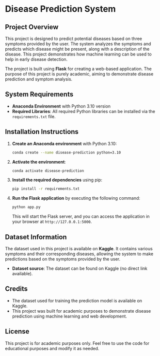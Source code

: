 # Disease Prediction System

## Project Overview
This project is designed to predict potential diseases based on three symptoms provided by the user. The system analyzes the symptoms and predicts which disease might be present, along with a description of the disease. This project demonstrates how machine learning can be used to help in early disease detection. 

The project is built using **Flask** for creating a web-based application. The purpose of this project is purely academic, aiming to demonstrate disease prediction and symptom analysis.

## System Requirements

- **Anaconda Environment** with Python 3.10 version
- **Required Libraries**: All required Python libraries can be installed via the `requirements.txt` file.

## Installation Instructions

1. **Create an Anaconda environment** with Python 3.10:
    ```bash
    conda create --name disease-prediction python=3.10
    ```

2. **Activate the environment**:
    ```bash
    conda activate disease-prediction
    ```

3. **Install the required dependencies** using pip:
    ```bash
    pip install -r requirements.txt
    ```

4. **Run the Flask application** by executing the following command:
    ```bash
    python app.py
    ```

    This will start the Flask server, and you can access the application in your browser at `http://127.0.0.1:5000`.

## Dataset Information

The dataset used in this project is available on **Kaggle**. It contains various symptoms and their corresponding diseases, allowing the system to make predictions based on the symptoms provided by the user.

- **Dataset source**: The dataset can be found on Kaggle (no direct link available).

## Credits

- The dataset used for training the prediction model is available on Kaggle.
- This project was built for academic purposes to demonstrate disease prediction using machine learning and web development.

## License

This project is for academic purposes only. Feel free to use the code for educational purposes and modify it as needed.
